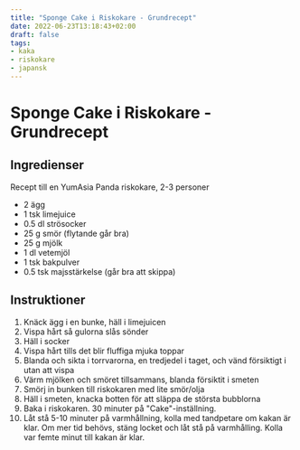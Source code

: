 ```yaml
---
title: "Sponge Cake i Riskokare - Grundrecept"
date: 2022-06-23T13:18:43+02:00
draft: false
tags:
- kaka
- riskokare
- japansk
---
```


# Sponge Cake i Riskokare - Grundrecept

## Ingredienser

Recept till en YumAsia Panda riskokare, 2-3 personer

- 2 ägg
- 1 tsk limejuice
- 0.5 dl strösocker
- 25 g smör (flytande går bra)
- 25 g mjölk
- 1 dl vetemjöl
- 1 tsk bakpulver
- 0.5 tsk majsstärkelse (går bra att skippa)

## Instruktioner

1. Knäck ägg i en bunke, häll i limejuicen
2. Vispa hårt så gulorna slås sönder
3. Häll i socker
4. Vispa hårt tills det blir fluffiga mjuka toppar
5. Blanda och sikta i torrvarorna, en tredjedel i taget, och vänd försiktigt i utan att vispa
6. Värm mjölken och smöret tillsammans, blanda försiktit i smeten
7. Smörj in bunken till riskokaren med lite smör/olja
8. Häll i smeten, knacka botten för att släppa de största bubblorna
9. Baka i riskokaren. 30 minuter på "Cake"-inställning. 
10. Låt stå 5-10 minuter på varmhållning, kolla med tandpetare om kakan är klar. Om mer tid behövs, stäng locket och låt stå på varmhålling. Kolla var femte minut till kakan är klar.